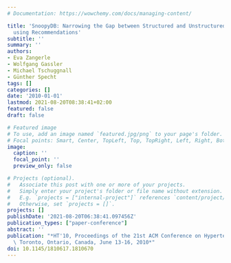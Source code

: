 ```yaml
---
# Documentation: https://wowchemy.com/docs/managing-content/

title: 'SnoopyDB: Narrowing the Gap between Structured and Unstructured Information
  using Recommendations'
subtitle: ''
summary: ''
authors:
- Eva Zangerle
- Wolfgang Gassler
- Michael Tschuggnall
- Günther Specht
tags: []
categories: []
date: '2010-01-01'
lastmod: 2021-08-20T08:38:41+02:00
featured: false
draft: false

# Featured image
# To use, add an image named `featured.jpg/png` to your page's folder.
# Focal points: Smart, Center, TopLeft, Top, TopRight, Left, Right, BottomLeft, Bottom, BottomRight.
image:
  caption: ''
  focal_point: ''
  preview_only: false

# Projects (optional).
#   Associate this post with one or more of your projects.
#   Simply enter your project's folder or file name without extension.
#   E.g. `projects = ["internal-project"]` references `content/project/deep-learning/index.md`.
#   Otherwise, set `projects = []`.
projects: []
publishDate: '2021-08-20T06:38:41.097456Z'
publication_types: ["paper-conference"]
abstract: ''
publication: "*HT'10, Proceedings of the 21st ACM Conference on Hypertext and Hypermedia,\
  \ Toronto, Ontario, Canada, June 13-16, 2010*"
doi: 10.1145/1810617.1810670
---
```

